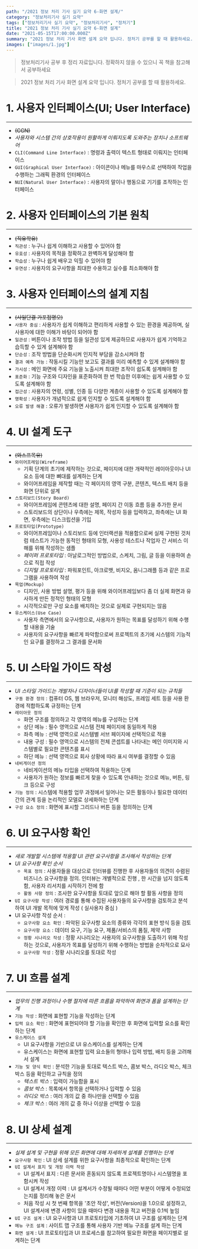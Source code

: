 ```yaml
---
path: "/2021 정보 처리 기사 실기 요약 6-화면 설계/"
category: "정보처리기사 실기 요약"
tags: ["정보처리기사 실기 요약", "정보처리기사", "정처기"]
title: "2021 정보 처리 기사 실기 요약 6-화면 설계"
date: "2021-05-15T17:00:00.000Z"
summary: "2021 정보 처리 기사 화면 설계 요약 입니다. 정처기 공부를 할 때 활용하세요."
images: ["images/1.jpg"]
---
```


> 정보처리기사 공부 후 정리 자료입니다. 정확하지 않을 수 있으니 꼭 책을 참고해서 공부하세요

> 2021 정보 처리 기사 화면 설계 요약 입니다. 정처기 공부를 할 때 활용하세요.

# 1. 사용자 인터페이스(UI; User Interface)

---

- ~~(CGN)~~
- _사용자와 시스템 간의 상호작용이 원활하게 이뤄지도록 도와주는 장치나 소프트웨어_
- `CLI(Command Line Interface)` : 명령과 출력이 텍스트 형태로 이뤄지는 인터페이스
- `GUI(Graphical User Interface)` : 아이콘이나 메뉴를 마우스로 선택하여 작업을 수행하는 그래픽 환경의 인터페이스
- `NUI(Natural User Interface)` : 사용자의 말이나 행동으로 기기를 조작하는 인터페이스

# 2. 사용자 인터페이스의 기본 원칙

---

- ~~(직유학유)~~
- `직관성` : 누구나 쉽게 이해하고 사용할 수 있어야 함
- `유효성` : 사용자의 목적을 정확하고 완벽하게 달성해야 함
- `학습성` : 누구나 쉽게 배우고 익힐 수 있어야 함
- `유연성` : 사용자의 요구사항을 최대한 수용하고 실수를 최소화해야 함

# 3. 사용자 인터페이스의 설계 지침

---

- ~~(사일단결 가포접명오)~~
- `사용자 중심` : 사용자가 쉽게 이해하고 편리하게 사용할 수 있는 환경을 제공하며, 실사용자에 대한 이해가 바탕이 되어야 함
- `일관성` : 버튼이나 조작 방법 등을 일관성 있게 제공하므로 사용자가 쉽게 기억하고 습득할 수 있게 설계해야 함
- `단순성` : 조작 방법을 단순화시켜 인지적 부담을 감소시켜야 함
- `결과 예측 가능` : 작동시킬 기능만 보고도 결과를 미리 예측할 수 있게 설계해야 함
- `가시성` : 메인 화면에 주요 기능을 노출시켜 최대한 조작이 쉽도록 설계해야 함
- `표준화` : 기능 구조와 디자인을 표준화하여 한 번 학습한 이후에는 쉽게 사용할 수 있도록 설계해야 함
- `접근성` : 사용자의 연령, 성별, 인종 등 다양한 계층이 사용할 수 있도록 설계해야 함
- `명확성` : 사용자가 개념적으로 쉽게 인지할 수 있도록 설계해야 함
- `오류 발생 해결` : 오류가 발생하면 사용자가 쉽게 인지할 수 있도록 설계해야 함

# 4. UI 설계 도구

---

- ~~(와스프목유)~~
- `와이어프레임(Wireframe)`
  - 기획 단계의 초기에 제작하는 것으로, 페이지에 대한 개략적인 레이아웃이나 UI 요소 등에 대한 뼈대를 설계하는 단계
  - 와이어프레임을 제작할 때는 각 페이지의 영역 구분, 콘텐츠, 텍스트 배치 등을 화면 단위로 설계
- `스토리보드(Story Board)`
  - 와이어프레임에 콘텐츠에 대한 설명, 페이지 간 이동 흐름 등을 추가한 문서
  - 스토리보드의 상단이나 우측에는 제목, 작성자 등을 입력하고, 좌측에는 UI 화면, 우측에는 디스크립션을 기입
- `프로토타입(Prototype)`
  - 와이어프레임이나 스토리보드 등에 인터랙션을 적용함으로써 실제 구현된 것처럼 테스트가 가능한 동적인 형태의 모형, 사용성 테스트나 작업자 간 서비스 이해를 위해 작성하는 샘플
  - _페이퍼 프로토타입_ : 아날로그적인 방법으로, 스케치, 그림, 글 등을 이용하여 손으로 직접 작성
  - _디지털 프로토타입_ : 파워포인트, 아크로뱃, 비지오, 옴니그래플 등과 같은 프로그램을 사용하여 작성
- `목업(Mockup)`
  - 디자인, 사용 방법 설명, 평가 등을 위해 와이어프레임보다 좀 더 실제 화면과 유사하게 만든 정적인 형태의 모형
  - 시각적으로만 구성 요소를 배치하는 것으로 실제로 구현되지는 않음
- `유스케이스(Use Case)`
  - 사용자 측면에서의 요구사항으로, 사용자가 원하는 목표를 달성하기 위해 수행할 내용을 기술
  - 사용자의 요구사항을 빠르게 파악함으로써 프로젝트의 초기에 시스템의 기능적인 요구를 결정하고 그 결과를 문서화

# 5. UI 스타일 가이드 작성

---

- _UI 스타일 가이드는 개발자나 디자이너들이 UI를 작성할 때 기준이 되는 규칙들_
- `구동 환경 정의` : 컴퓨터 OS, 웹 브라우저, 모니터 해상도, 프레임 세트 등을 사용 환경에 적합하도록 규정하는 단계
- `레이아웃 정의`
  - 화면 구조를 정의하고 각 영역의 메뉴를 구성하는 단계
  - 상단 메뉴 : 필수 영역으로 시스템 전체 페이지에 동일하게 적용
  - 좌측 메뉴 : 선택 영역으로 시스템별 서브 페이지에 선택적으로 적용
  - 내용 구성 : 필수 영역으로 시스템의 전체 콘셉트를 나타내는 메인 이미지와 시스템별로 필요한 콘텐츠를 표시
  - 하단 메뉴 : 선택 영역으로 회사 상황에 따라 표시 여부를 결정할 수 있음
- `네비게이션 정의`
  - 네비게이션의 메뉴 타입을 선택하여 적용하는 단계
  - 사용자가 원하는 정보를 빠르게 찾을 수 있도록 안내하는 것으로 메뉴, 버튼, 링크 등으로 구성
- `기능 정의` : 시스템에 적용할 업무 과정에서 일어나는 모든 활동이나 필요한 데이터 간의 관계 등을 논리적인 모델로 상세화하는 단계
- `구성 요소 정의` : 화면에 표시할 그리드나 버튼 등을 정의하는 단계

# 6. UI 요구사항 확인

---

- _새로 개발할 시스템에 적용할 UI 관련 요구사항을 조사해서 작성하는 단계_
- _UI 요구사항 확인 순서_
  - `목표 정의` : 사용자들을 대상으로 인터뷰를 진행한 후 사용자들의 의견이 수렴된 비즈니스 요구사항을 정의. 인터뷰는 개별적으로 진행 , 한 시간을 넘지 않도록 함, 사용자 리서치를 시작하기 전에 함
  - `활동 사항 정의` : 조사한 요구사항을 토대로 앞으로 해야 할 활동 사항을 정의
- `UI 요구사항 작성` : 여러 경로를 통해 수집된 사용자들의 요구사항을 검토하고 분석하여 UI 개발 목적에 맞게 작성 ( 실사용자 중심 )
- UI 요구사항 작성 순서 :
  - `요구사항 요소 확인` : 파악된 요구사항 요소의 종류와 각각의 표현 방식 등을 검토
  - `요구사항 요소` : 데이터 요구, 기능 요구, 제품/서비스의 품질, 제약 사항
  - `정황 시나리오 작성`  : 정황 시나리오는 사용자의 요구사항을 도출하기 위해 작성하는 것으로, 사용자가 목표를 달성하기 위해 수행하는 방법을 순차적으로 묘사
  - `요구사항 작성` : 정황 시나리오를 토대로 작성

# 7. UI 흐름 설계

---

- _업무의 진행 과정이나 수행 절차에 따른 흐름을 파악하여 화면과 폼을 설계하는 단계_
- `기능 작성` : 화면에 표현할 기능을 작성하는 단계
- `입력 요소 확인` : 화면에 표현되어야 할 기능을 확인한 후 화면에 입력할 요소를 확인하는 단계
- `유스케이스 설계`
  - UI 요구사항을 기반으로 UI 유스케이스를 설계하는 단계
  - 유스케이스는 화면에 표현할 입력 요소들의 형태나 입력 방법, 배치 등을 고려해서 설계
- `기능 및 양식 확인` : 분석한 기능을 토대로 텍스트 박스, 콤보 박스, 라디오 박스, 체크 박스 등을 확인하고 규칙을 정의
  - _텍스트 박스_ : 입력이 가능함을 표시
  - _콤보 박스_ : 목록에서 항목을 선택하거나 입력할 수 있음
  - _라디오 박스_ : 여러 개의 값 중 하나만을 선택할 수 있음
  - _체크 박스_ : 여러 개의 값 중 하나 이상을 선택할 수 있음

# 8. UI 상세 설계

---

- _실제 설계 및 구현을 위해 모든 화면에 대해 자세하게 설계를 진행하는 단계_
- `요구사항 확인` : UI 상세 설계를 위한 요구사항을 최종적으로 확인하는 단계
- `UI 설계서 표지 및 개정 이력 작성`
  - UI 설계서 표지 : 다른 문서와 혼동되지 않도록 프로젝트명이나 시스템명을 포함시켜 작성
  - UI 설계서 개정 이력 : UI 설계서가 수정될 때마다 어떤 부분이 어떻게 수정되었는지를 정리해 놓은 문서
  - 처음 작성 시 첫 번째 항목을 '초안 작성', 버전(Version)을 1.0으로 설정하고, UI 설계서에 변경 사항이 있을 때마다 변경 내용을 적고 버전을 0.1씩 높임
- `UI 구조 설계` : UI 요구사항과 UI 프로토타입에 기초하여 UI 구조를 설계하는 단계
- `메뉴 구조 설계` : 사이트 맵 구조를 통해 사용자 기반 메뉴 구조를 설계 하는 단계
- `화면 설계` : UI 프로토타입과 UI 프로세스를 참고하여 필요한 화면을 페이지별로 설계하는 단계
